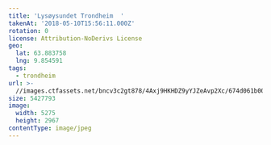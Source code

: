 ```yaml
---
title: 'Lysøysundet Trondheim  '
takenAt: '2018-05-10T15:56:11.000Z'
rotation: 0
license: Attribution-NoDerivs License
geo:
  lat: 63.883758
  lng: 9.854591
tags:
  - trondheim
url: >-
  //images.ctfassets.net/bncv3c2gt878/4Axj9HKHDZ9yYJZeAvp2Xc/674d061b002133f4f32aad2fc3aae2d9/lysysundet-trondheim_41316949484_o
size: 5427793
image:
  width: 5275
  height: 2967
contentType: image/jpeg
---
```


